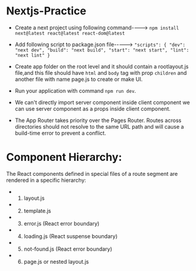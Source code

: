 # Nextjs-Practice

* Create a next project using following command---->
 `npm install next@latest react@latest react-dom@latest`
 
 * Add following script to package.json file----->
 `"scripts": {
    "dev": "next dev",
    "build": "next build",
    "start": "next start",
    "lint": "next lint"
  }`
  
  * Create app folder on the root level and it should contain a rootlayout.js file,and this file should have `html` and `body` tag with prop `children` and another file with name page.js to create or make UI.

* Run your application with command `npm run dev`.
* We can't directly import server component inside client component we can use server component as a props inside client component.
* The App Router takes priority over the Pages Router. Routes across directories should not resolve to the same URL path and will cause a build-time error to prevent a conflict.

# Component Hierarchy:
The React components defined in special files of a route segment are rendered in a specific hierarchy:

* 1. layout.js
* 2. template.js
* 3. error.js (React error boundary)
* 4. loading.js (React suspense boundary)
* 5. not-found.js (React error boundary)
* 6. page.js or nested layout.js
